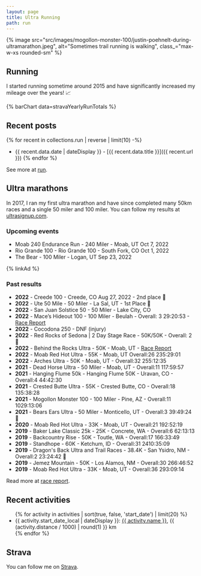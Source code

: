 ```yaml
---
layout: page
title: Ultra Running
path: run
---
```


{% image src="src/images/mogollon-monster-100/justin-poehnelt-during-ultramarathon.jpeg", alt="Sometimes trail running is walking", class_="max-w-xs rounded-sm" %}

## Running

I started running sometime around 2015 and have significantly increased my mileage over the years! :chart_with_upwards_trend:

{% barChart data=stravaYearlyRunTotals %}

## Recent posts

{% for recent in collections.run | reverse | limit(10) -%}
* {{ recent.data.date | dateDisplay }} - [{{ recent.data.title }}]({{ recent.url }})
{% endfor %}

See more at <a class="tag run" href="/tag/run">run</a>.

## Ultra marathons

In 2017, I ran my first ultra marathon and have since completed many 50km races and a single 50 miler and 100 miler. You can follow my results at [ultrasignup.com](https://ultrasignup.com/results_participant.aspx?fname=Justin&lname=Poehnelt).

### Upcoming events

- Moab 240 Endurance Run - 240 Miler - Moab, UT Oct 7, 2022
- Rio Grande 100 - Rio Grande 100 - South Fork, CO Oct 1, 2022
- The Bear - 100 Miler - Logan, UT Sep 23, 2022

{% linkAd %}

### Past results
- **2022** - Creede 100 - Creede, CO Aug 27, 2022 - 2nd place :2nd_place_medal:
- **2022** - Ute 50 Mile - 50 Miler - La Sal, UT - 1st Place :1st_place_medal:
- **2022** - San Juan Solstice 50 - 50 Miler - Lake City, CO 
- **2022** - Mace’s Hideout 100 - 100 Miler - Beulah - Overall: 3 29:20:53 - [Race Report](/posts/2022-maces-hideout-100m/)
- **2022** - Cocodona 250 - DNF (injury)
- **2022** - Red Rocks of Sedona | 2 Day Stage Race - 50K/50K - Overall: 2 :2nd_place_medal:
- **2022** - Behind the Rocks Ultra - 50K - Moab, UT - [Race Report](/posts/2022-behind-the-rocks-50k/)
- **2022** - Moab Red Hot Ultra - 55K - Moab, UT Overall:26 235:29:01
- **2022** - Arches Ultra - 50K - Moab, UT - Overall:32 255:12:35
- **2021** - Dead Horse Ultra - 50 Miler - Moab, UT - Overall:11 117:59:57
- **2021** - Hanging Flume 50k - Hanging Flume 50K - Uravan, CO - Overall:4 44:42:30
- **2021** - Crested Butte Ultra - 55K - Crested Butte, CO - Overall:18 135:38:28
- **2021** - Mogollon Monster 100 - 100 Miler - Pine, AZ - Overall:11 1029:13:06
- **2021** - Bears Ears Ultra - 50 Miler - Monticello, UT - Overall:3 39:49:24 :3rd_place_medal:
- **2020** - Moab Red Hot Ultra - 33K - Moab, UT - Overall:21 192:52:19
- **2019** - Baker Lake Classic 25k - 25K - Concrete, WA - Overall:6 62:13:13
- **2019** - Backcountry Rise - 50K - Toutle, WA - Overall:17 166:33:49
- **2019** - Standhope - 60K - Ketchum, ID - Overall:31 2410:35:09
- **2019** - Dragon's Back Ultra and Trail Races - 38.4K - San Ysidro, NM - Overall:2 23:24:42 :2nd_place_medal:
- **2019** - Jemez Mountain - 50K - Los Alamos, NM - Overall:30 266:46:52
- **2019** - Moab Red Hot Ultra - 33K - Moab, UT - Overall:36 293:09:14

Read more at <a class="tag run" href="/tag/race report">race report</a>.

## Recent activities

<ul>{% for activity in activities | sort(true, false, 'start_date') | limit(20) %}
<li>{{ activity.start_date_local | dateDisplay }}: <a href="https://www.strava.com/activities/{{ activity.id}}">{{ activity.name }}</a>, {{ (activity.distance / 1000) | round(1) }} km</li>
{% endfor %}
</ul>

## Strava

You can follow me on [Strava](https://www.strava.com/athletes/2170160).
